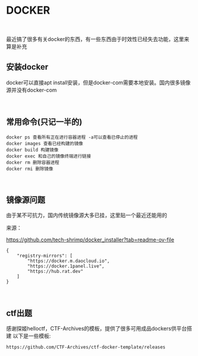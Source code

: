 # DOCKER

<br>


最近搞了很多有关docker的东西，有一些东西由于时效性已经失去功能，这里来算是补充

## 安装docker

docker可以直接apt install安装，但是docker-com需要本地安装。国内很多镜像源并没有docker-com

<br>

## 常用命令(只记一半的)

````
docker ps 查看所有正在进行容器进程 -a可以查看已停止的进程
docker images 查看已经构建的镜像
docker build 构建镜像
docker exec 和自己的镜像终端进行链接
docker rm 删除容器进程
docker rmi 删除镜像
````

<br>

## 镜像源问题

由于某不可抗力，国内传统镜像源大多已挂，这里贴一个最近还能用的

来源：

https://github.com/tech-shrimp/docker_installer?tab=readme-ov-file

````
{
    "registry-mirrors": [
        "https://docker.m.daocloud.io",
        "https://docker.1panel.live",
        "https://hub.rat.dev"
    ]
}
````

<br>

## ctf出题

感谢探姬helloctf，CTF-Archives的模板，提供了很多可用成品dockers供平台搭建
以下是一些模板:
````
https://github.com/CTF-Archives/ctf-docker-template/releases
````